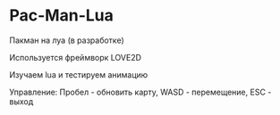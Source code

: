 # Pac-Man-Lua
Пакман на луа (в разработке)

Используется фреймворк LOVE2D

Изучаем lua и тестируем анимацию

Управление: Пробел - обновить карту, WASD - перемещение, ESC - выход
